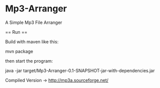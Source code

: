 Mp3-Arranger
============

A Simple Mp3 File Arranger 


== Run ==

Build with maven like this:

mvn package

then start the program:

java -jar target/Mp3-Arranger-0.1-SNAPSHOT-jar-with-dependencies.jar

Compiled Version → http://mp3a.sourceforge.net/
